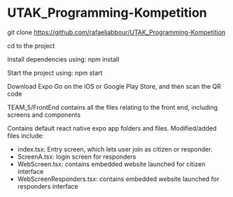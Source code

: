 # UTAK_Programming-Kompetition

git clone https://github.com/rafaeljabbour/UTAK_Programming-Kompetition

cd to the project

Install dependencies using: npm install

Start the project using: npm start

Download Expo Go on the iOS or Google Play Store, and then scan the QR code

TEAM_5/FrontEnd contains all the files relating to the front end, including screens and components

Contains default react native expo app folders and files. Modified/added files include:
- index.tsx: Entry screen, which lets user join as citizen or responder.
- ScreenA.tsx: login screen for responders
- WebScreen.tsx: contains embedded website launched for citizen interface
- WebScreenResponders.tsx: contains embedded website launched for responders interface
